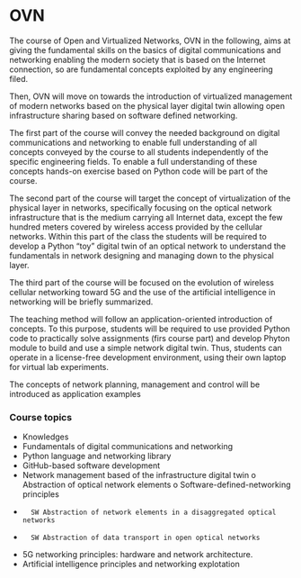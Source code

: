 # OVN
The course of Open and Virtualized Networks, OVN in the following, aims at giving the fundamental skills on the basics of digital communications and networking enabling the modern society that is based on the Internet connection, so are fundamental concepts exploited by any engineering filed. 

Then, OVN will move on towards the introduction of virtualized management of modern networks based on the physical layer digital twin allowing open infrastructure sharing based on software defined networking. 

The first part of the course will convey the needed background on digital communications and networking to enable full understanding of all concepts conveyed by the course to all students independently of the specific engineering fields. To enable a full understanding of these concepts hands-on exercise based on Python code will be part of the course.

The second part of the course will target the concept of virtualization of the physical layer in networks, specifically focusing on the optical network infrastructure that is the medium carrying all Internet data, except the few hundred meters covered by wireless access provided by the cellular networks. Within this part of the class the students will be required to develop a Python “toy” digital twin of an optical network to understand the fundamentals in network designing and managing down to the physical layer.

The third part of the course will be focused on the evolution of wireless cellular networking toward 5G and the use of the artificial intelligence in networking will be briefly summarized.

The teaching method will follow an application-oriented introduction of concepts. To this purpose, students will be required to use provided Python code to practically solve assignments (firs course part)  and develop Phyton module to build and use a simple network digital twin. Thus, students can operate in a license-free development environment, using their own laptop for virtual lab experiments. 

The concepts of network planning, management and control will be introduced as application examples

### Course topics
-	Knowledges 
-	 Fundamentals of digital communications and networking 
-	Python language and networking library 
-	GitHub-based software development 
-	Network management based of the infrastructure digital twin
        o	Abstraction of optical network elements 
        o	Software-defined-networking principles
-       SW Abstraction of network elements in a disaggregated optical networks 
-       SW Abstraction of data transport in open optical networks
-	5G networking principles: hardware and network architecture.
-	Artificial intelligence principles and networking explotation
